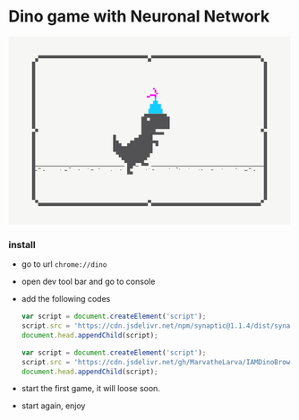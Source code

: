 # Dino game with Neuronal Network

![Dino game](https://raw.githubusercontent.com/MarvatheLarva/IAMDinoBrowser/main/dino.gif)

### install
- go to url `chrome://dino`
- open dev tool bar and go to console
- add the following codes
    ```javascript
    var script = document.createElement('script');
    script.src = 'https://cdn.jsdelivr.net/npm/synaptic@1.1.4/dist/synaptic.min.js';
    document.head.appendChild(script);
    ```

    ```javascript
    var script = document.createElement('script');
    script.src = 'https://cdn.jsdelivr.net/gh/MarvatheLarva/IAMDinoBrowser@main/src/browser.js';
    document.head.appendChild(script);
    ```
- start the first game, it will loose soon.
- start again, enjoy